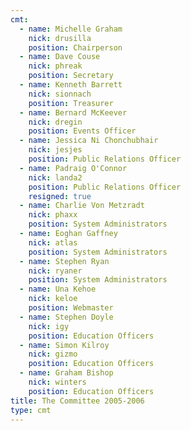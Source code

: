 ```yaml
---
cmt:
  - name: Michelle Graham
    nick: drusilla
    position: Chairperson
  - name: Dave Couse
    nick: phreak
    position: Secretary
  - name: Kenneth Barrett
    nick: sionnach
    position: Treasurer
  - name: Bernard McKeever
    nick: dregin
    position: Events Officer
  - name: Jessica Ni Chonchubhair
    nick: jesjes
    position: Public Relations Officer
  - name: Padraig O'Connor
    nick: landa2
    position: Public Relations Officer
    resigned: true
  - name: Charlie Von Metzradt
    nick: phaxx
    position: System Administrators
  - name: Eoghan Gaffney
    nick: atlas
    position: System Administrators
  - name: Stephen Ryan
    nick: ryaner
    position: System Administrators
  - name: Una Kehoe
    nick: keloe
    position: Webmaster
  - name: Stephen Doyle
    nick: igy
    position: Education Officers
  - name: Simon Kilroy
    nick: gizmo
    position: Education Officers
  - name: Graham Bishop
    nick: winters
    position: Education Officers
title: The Committee 2005-2006
type: cmt
---
```

